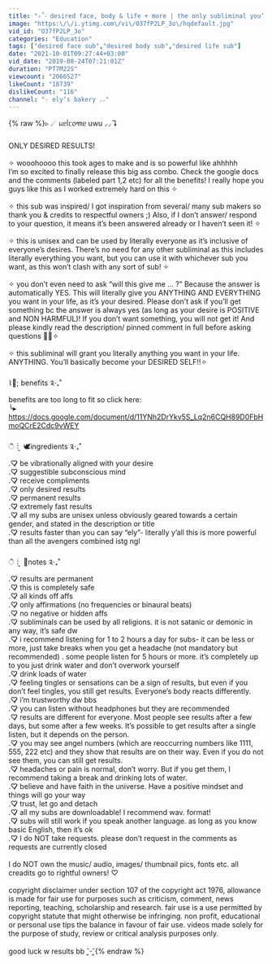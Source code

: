 ```yaml
---
title: "✧˚‧ desired face, body & life + more | the only subliminal you’ll ever need .˚✧ HUGE ♡ POWERFUL"
image: "https:\/\/i.ytimg.com\/vi\/O37fP2LP_3o\/hqdefault.jpg"
vid_id: "O37fP2LP_3o"
categories: "Education"
tags: ["desired face sub","desired body sub","desired life sub"]
date: "2021-10-01T09:27:44+03:00"
vid_date: "2019-08-24T07:21:01Z"
duration: "PT7M22S"
viewcount: "2066527"
likeCount: "18739"
dislikeCount: "116"
channel: "- ely‘s bakery ⸝⸝"
---
```

{% raw %}▹ ☄︎ ᥕᥱᥣᥴ᥆꧑ᥱ uwu ⸝⸝↴<br /><br />ONLY DESIRED RESULTS!<br /><br />✧ wooohoooo this took ages to make and is so powerful like ahhhhh <br />I’m so excited to finally release this big ass combo. Check the google docs and the comments (labeled part 1,2 etc) for all the benefits! I really hope you guys like this as I worked extremely hard on this ✧<br /><br />✧ this sub was inspired/ I got inspiration from several/ many sub makers so thank you &amp; credits to respectful owners ;) Also, if I don’t answer/ respond to your question, it means it’s been answered already or I haven’t seen it! ✧<br /><br />✧ this is unisex and can be used by literally everyone as it’s inclusive of everyone’s desires. There’s no need for any other subliminal as this includes literally everything you want, but you can use it with whichever sub you want, as this won’t clash with any sort of sub! ✧<br /><br />✧ you don’t even need to ask “will this give me ... ?” Because the answer is automatically YES. This will literally give you ANYTHING AND EVERYTHING you want in your life, as it’s your desired. Please don’t ask if you’ll get something bc the answer is always yes (as long as your desire is POSITIVE and NON HARMFUL)! If you don’t want something, you will not get it! And please kindly read the description/ pinned comment in full before asking questions 🥺💞✧<br /><br />✧ this subliminal will grant you literally anything you want in your life. ANYTHING. You’ll basically become your DESIRED SELF!!✧<br /><br />⌇💌; benefits ༉‧₊˚<br />benefits are too long to fit so click here:<br />╰▸ <a rel="nofollow" target="blank" href="https://docs.google.com/document/d/11YNh2DrYkv5S_Lq2n6CQH89D0FbHmoQCrE2Cdc9vWEY">https://docs.google.com/document/d/11YNh2DrYkv5S_Lq2n6CQH89D0FbHmoQCrE2Cdc9vWEY</a><br /><br />ੈ┊͙ 🕊ingredients ༉‧₊˚<br /> .♡̷̷ be vibrationally aligned with your desire <br /> .♡̷̷ suggestible subconscious mind<br /> .♡̷̷ receive compliments <br /> .♡̷̷ only desired results <br /> .♡̷̷ permanent results <br /> .♡̷̷ extremely fast results <br /> .♡̷̷ all my subs are unisex unless obviously geared towards a certain gender, and stated in the description or title<br /> .♡̷̷ results faster than you can say “ely”- literally y’all this is more powerful than all the avengers combined istg ngl<br /><br />ੈ┊͙ 🍃notes ༉‧₊˚<br />.♡̷̷ results are permanent <br />.♡̷̷ this is completely safe<br />.♡̷̷ all kinds off affs<br />.♡̷̷ only affirmations (no frequencies or binaural beats)<br />.♡̷̷ no negative or hidden affs<br />.♡̷̷ subliminals can be used by all religions. it is not satanic or demonic in any way, it’s safe dw<br />.♡̷̷ i recommend listening for 1 to 2 hours a day for subs- it can be less or more, just take breaks when you get a headache (not mandatory but recommended) . some people listen for 5 hours or more. it’s completely up to you just drink water and don’t overwork yourself<br />.♡̷̷ drink loads of water<br />.♡̷̷ feeling tingles or sensations can be a sign of results, but even if you don’t feel tingles, you still get results. Everyone’s body reacts differently.<br />.♡̷̷ i’m trustworthy dw bbs<br />.♡̷̷ you can listen without headphones but they are recommended <br />.♡̷̷ results are different for everyone. Most people see results after a few days, but some after a few weeks. It’s possible to get results after a single listen, but it depends on the person.<br />.♡̷̷ you may see angel numbers (which are reoccurring numbers like 1111, 555, 222 etc) and they show that results are on their way. Even if you do not see them, you can still get results.<br />.♡̷̷ headaches or pain is normal, don’t worry. But if you get them, I recommend taking a break and drinking lots of water.<br />.♡̷̷ believe and have faith in the universe. Have a positive mindset and things will go your way <br />.♡̷̷ trust, let go and detach <br />.♡̷̷ all my subs are downloadable! I recommend wav. format!<br />.♡̷̷ subs will still work if you speak another language. as long as you know basic English, then it’s ok<br />.♡̷̷ I do NOT take requests. please don’t request in the comments as requests are currently closed<br /><br />I do NOT own the music/ audio, images/ thumbnail pics, fonts etc. all creadits go to rightful owners! ♡<br /><br />copyright disclaimer under section 107 of the copyright act 1976, allowance is made for fair use for purposes such as criticism, comment, news reporting, teaching, scholarship and research. fair use is a use permitted by copyright statute that might otherwise be infringing. non profit, educational or personal use tips the balance in favour of fair use. videos made solely for the purpose of study, review or critical analysis purposes only.<br /><br />good luck w results bb ˘͈ᵕ˘͈{% endraw %}
